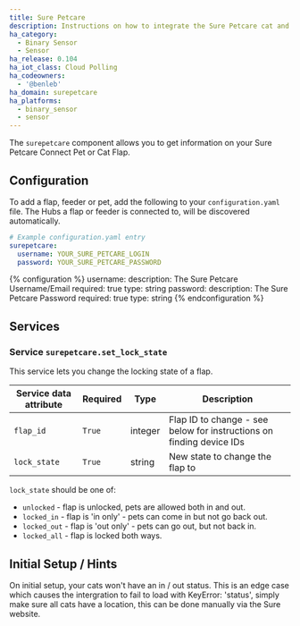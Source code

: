 ```yaml
---
title: Sure Petcare
description: Instructions on how to integrate the Sure Petcare cat and pet flaps into Home Assistant.
ha_category:
  - Binary Sensor
  - Sensor
ha_release: 0.104
ha_iot_class: Cloud Polling
ha_codeowners:
  - '@benleb'
ha_domain: surepetcare
ha_platforms:
  - binary_sensor
  - sensor
---
```


The `surepetcare` component allows you to get information on your Sure Petcare Connect Pet or Cat Flap.

## Configuration

To add a flap, feeder or pet, add the following to your `configuration.yaml` file. The Hubs a flap or feeder is connected to, will be discovered automatically.

```yaml
# Example configuration.yaml entry
surepetcare:
  username: YOUR_SURE_PETCARE_LOGIN
  password: YOUR_SURE_PETCARE_PASSWORD
```

{% configuration %}
  username:
    description: The Sure Petcare Username/Email
    required: true
    type: string
  password:
    description: The Sure Petcare Password
    required: true
    type: string
{% endconfiguration %}

## Services

### Service `surepetcare.set_lock_state`

This service lets you change the locking state of a flap.

| Service data attribute | Required | Type | Description |
| ---------------------- | -------- | -------- | ----------- |
| `flap_id` | `True` | integer | Flap ID to change - see below for instructions on finding device IDs
| `lock_state` | `True` | string | New state to change the flap to

`lock_state` should be one of:

- `unlocked` - flap is unlocked, pets are allowed both in and out.
- `locked_in` - flap is 'in only' - pets can come in but not go back out.
- `locked_out` - flap is 'out only' - pets can go out, but not back in.
- `locked_all` - flap is locked both ways.


## Initial Setup / Hints
On initial setup, your cats won't have an in / out status. This is an edge case which causes the intergration to fail to load with KeyError: 'status', simply make sure all cats have a location, this can be done manually via the Sure website.
